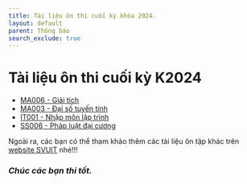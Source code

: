 ```yaml
---
title: Tài liệu ôn thi cuối kỳ khóa 2024.
layout: default
parent: Thông báo
search_exclude: true
---
```


# Tài liệu ôn thi cuối kỳ K2024

- [MA006 - Giải tích](https://drive.google.com/drive/folders/1olUg-hV4yR2vzmT_SEWPwdVNLTw5SlZC?usp=drive_link)
- [MA003 - Đại số tuyến tính](https://drive.google.com/drive/folders/1BYYEcQ_DZ2Guj8gwPx0zCHjOmEDctfyf?usp=drive_link)
- [IT001 - Nhập môn lập trình](https://drive.google.com/drive/folders/14YoRyR-BGnhuVDWmt-3xmiZCZ_0fJil-?usp=drive_link)
- [SS006 - Pháp luật đại cương](https://drive.google.com/drive/folders/1KBkShS6y8w1dVFVAUyd-xAxTScpu9Xu0?usp=drive_link)

Ngoài ra, các bạn có thể tham khảo thêm các tài liệu ôn tập khác trên [website SVUIT](https://svuit.org/mmtt/) nhé!!!

### *Chúc các bạn thi tốt.*